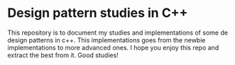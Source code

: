 <h1>Design pattern studies in C++</h1>

<p>This repository is to document my studies and implementations of some de
design patterns in c++. This implementations goes from the newbie implementations to more advanced ones.
I hope you enjoy this repo and extract the best from it. Good studies!</p>
